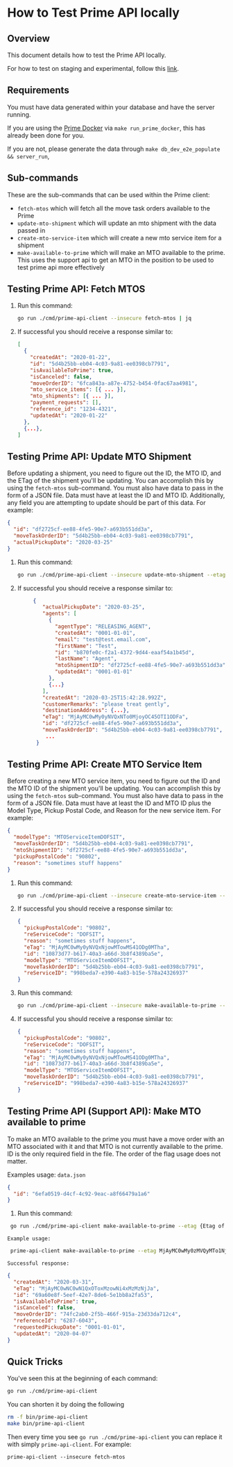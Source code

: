 # How to Test Prime API locally

## Overview

This document details how to test the Prime API locally.

For how to test on staging and experimental, follow this [link](test-prime-api-staging-experimental.md).

## Requirements

You must have data generated within your database and have the server running.

If you are using the [Prime Docker](run-prime-docker.md) via `make run_prime_docker`, this has already been done for you.

If you are not, please generate the data through `make db_dev_e2e_populate && server_run`,

## Sub-commands

These are the sub-commands that can be used within the Prime client:

- `fetch-mtos` which will fetch all the move task orders available to the Prime
- `update-mto-shipment` which will update an mto shipment with the data passed in
- `create-mto-service-item` which will create a new mto service item for a shipment
- `make-available-to-prime` which will make an MTO available to the prime. This uses the support api to get an MTO in the position to be used to test prime api more effectively

## Testing Prime API: Fetch MTOS

1. Run this command:

   ```sh
   go run ./cmd/prime-api-client --insecure fetch-mtos | jq
   ```

2. If successful you should receive a response similar to:

   ```json
   [
     {
       "createdAt": "2020-01-22",
       "id": "5d4b25bb-eb04-4c03-9a81-ee0398cb7791",
       "isAvailableToPrime": true,
       "isCanceled": false,
       "moveOrderID": "6fca843a-a87e-4752-b454-0fac67aa4981",
       "mto_service_items": [{ ... }],
       "mto_shipments": [{ ... }],
       "payment_requests": [],
       "reference_id": "1234-4321",
       "updatedAt": "2020-01-22"
     },
     {...},
   ]
   ```

## Testing Prime API: Update MTO Shipment

Before updating a shipment, you need to figure out the ID, the MTO ID, and the ETag of the shipment you'll be updating. You can accomplish this by using the `fetch-mtos` sub-command. You must also have data to pass in the form of a JSON file. Data must have at least the ID and MTO ID. Additionally, any field you are attempting to update should be part of this data. For example:

```json
{
  "id": "df2725cf-ee88-4fe5-90e7-a693b551dd3a",
  "moveTaskOrderID": "5d4b25bb-eb04-4c03-9a81-ee0398cb7791",
  "actualPickupDate": "2020-03-25"
}
```

1. Run this command:

   ```sh
   go run ./cmd/prime-api-client --insecure update-mto-shipment --etag {ETAG} --filename {PATH TO FILE} | jq
   ```

2. If successful you should receive a response similar to:

   ```json
        {
           "actualPickupDate": "2020-03-25",
           "agents": [
             {
               "agentType": "RELEASING_AGENT",
               "createdAt": "0001-01-01",
               "email": "test@test.email.com",
               "firstName": "Test",
               "id": "b870fe0c-f2a1-4372-9d44-eaaf54a1b45d",
               "lastName": "Agent",
               "mtoShipmentID": "df2725cf-ee88-4fe5-90e7-a693b551dd3a",
               "updatedAt": "0001-01-01"
             },
             {...}
           ],
           "createdAt": "2020-03-25T15:42:28.992Z",
           "customerRemarks": "please treat gently",
           "destinationAddress": {...},
           "eTag": "MjAyMC0wMy0yNVQxNTo0MjoyOC45OTI1ODFa",
           "id": "df2725cf-ee88-4fe5-90e7-a693b551dd3a",
           "moveTaskOrderID": "5d4b25bb-eb04-4c03-9a81-ee0398cb7791",
            ...
         }
   ```

## Testing Prime API: Create MTO Service Item

Before creating a new MTO service item, you need to figure out the ID and the MTO ID of the shipment you'll be updating. You can accomplish this by using the `fetch-mtos` sub-command. You must also have data to pass in the form of a JSON file. Data must have at least the ID and MTO ID plus the Model Type, Pickup Postal Code, and Reason for the new service item. For example:

```json
{
  "modelType": "MTOServiceItemDOFSIT",
  "moveTaskOrderID": "5d4b25bb-eb04-4c03-9a81-ee0398cb7791",
  "mtoShipmentID": "df2725cf-ee88-4fe5-90e7-a693b551dd3a",
  "pickupPostalCode": "90802",
  "reason": "sometimes stuff happens"
}
```

1. Run this command:

   ```sh
   go run ./cmd/prime-api-client --insecure create-mto-service-item --filename {PATH TO FILE} | jq
   ```

2. If successful you should receive a response similar to:

   ```json
   {
     "pickupPostalCode": "90802",
     "reServiceCode": "DOFSIT",
     "reason": "sometimes stuff happens",
     "eTag": "MjAyMC0wMy0yNVQxNjowMTowMS41ODg0MTha",
     "id": "10873d77-b617-40a3-a66d-3b8f4389ba5e",
     "modelType": "MTOServiceItemDOFSIT",
     "moveTaskOrderID": "5d4b25bb-eb04-4c03-9a81-ee0398cb7791",
     "reServiceID": "998beda7-e390-4a83-b15e-578a24326937"
   }
   ```

3. Run this command:

   ```sh
   go run ./cmd/prime-api-client --insecure make-available-to-prime --filename {PATH TO FILE} --etag
   ```

4. If successful you should receive a response similar to:

   ```json
   {
     "pickupPostalCode": "90802",
     "reServiceCode": "DOFSIT",
     "reason": "sometimes stuff happens",
     "eTag": "MjAyMC0wMy0yNVQxNjowMTowMS41ODg0MTha",
     "id": "10873d77-b617-40a3-a66d-3b8f4389ba5e",
     "modelType": "MTOServiceItemDOFSIT",
     "moveTaskOrderID": "5d4b25bb-eb04-4c03-9a81-ee0398cb7791",
     "reServiceID": "998beda7-e390-4a83-b15e-578a24326937"
   }
   ```

## Testing Prime API (Support API): Make MTO available to prime

To make an MTO available to the prime you must have a move order with an MTO associated with it and that MTO is not currently available to the prime. ID is the only required field in the file. The order of the flag usage does not matter.

Examples usage:
`data.json`

```json
{
  "id": "6efa0519-d4cf-4c92-9eac-a8f66479a1a6"
}
```

  1. Run this command:

   ```sh
    go run ./cmd/prime-api-client make-available-to-prime --etag {Etag of MTO} --filename {PATH TO FILE} --insecure | jq
   ```

   `Example usage:`

   ```sh
    prime-api-client make-available-to-prime --etag MjAyMC0wMy0zMVQyMTo1NjozOS45NzIxNzha --filename data.json --insecure | jq
   ```

  `Successful response:`

  ```json
  {
    "createdAt": "2020-03-31",
    "eTag": "MjAyMC0wNC0wN1QxOToxMzowNi4xMzMzNjJa",
    "id": "69a60e8f-5eef-42e7-8de6-5e1bb8a2fa53",
    "isAvailableToPrime": true,
    "isCanceled": false,
    "moveOrderID": "74fc2ab0-2f5b-466f-915a-23d33da712c4",
    "referenceId": "6287-6043",
    "requestedPickupDate": "0001-01-01",
    "updatedAt": "2020-04-07"
  }
  ```

## Quick Tricks

You've seen this at the beginning of each command:

```sh
go run ./cmd/prime-api-client
```

You can shorten it by doing the following

```sh
rm -f bin/prime-api-client
make bin/prime-api-client
```

Then every time you see `go run ./cmd/prime-api-client` you can replace it with simply `prime-api-client`. For example:

```shell script
prime-api-client --insecure fetch-mtos
```
